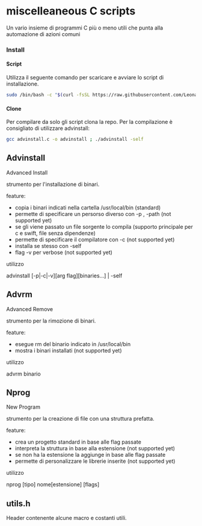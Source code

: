 # miscelleaneous C scripts

Un vario insieme di programmi C più o meno utili che punta alla automazione di azioni comuni

### Install

#### Script

Utilizza il seguente comando per scaricare e avviare lo script di installazione. 

```bash
sudo /bin/bash -c "$(curl -fsSL https://raw.githubusercontent.com/Leonardo-Malcotti/miscelleaneous-C-scripts/master/install.sh)"
```

#### Clone

Per compilare da solo gli script clona la repo.
Per la compilazione è consigliato di utilizzare advinstall:

```bash
gcc advinstall.c -o advinstall ; ./advinstall -self
```

## Advinstall

Advanced Install

strumento per l'installazione di binari.

feature:
- copia i binari indicati nella cartella /usr/local/bin (standard)
- permette di specificare un persorso diverso con -p , -path (not supported yet)
- se gli viene passato un file sorgente lo compila (supporto principale per c e swift, file senza dipendenze)
- permette di specificare il compilatore con -c (not supported yet)
- installa se stesso con -self
- flag -v per verbose (not supported yet)

utilizzo

advinstall [-p|-c|-v][arg flag][binaries...] | -self


## Advrm

Advanced Remove

strumento per la rimozione di binari.

feature:
- esegue rm del binario indicato in /usr/local/bin
- mostra i binari installati (not supported yet)

utilizzo

advrm binario


## Nprog

New Program

strumento per la creazione di file con una struttura prefatta.

feature:
- crea un progetto standard in base alle flag passate
- interpreta la struttura in base alla estensione (not supported yet)
- se non ha la estensione la aggiunge in base alle flag passate
- permette di personalizzare le librerie inserite (not supported yet)

utilizzo

nprog [tipo] nome[estensione] [flags]


## utils.h

Header contenente alcune macro e costanti utili.


